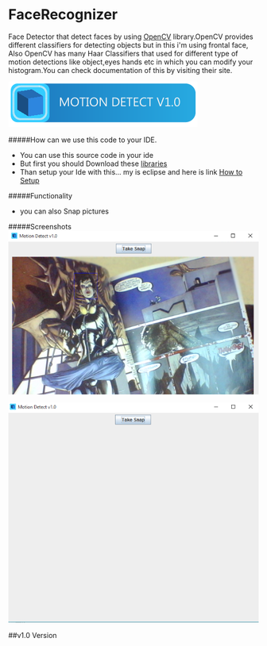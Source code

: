 # FaceRecognizer
Face Detector that detect faces by using <a href="http://opencv.org/" target="_blank">OpenCV</a> library.OpenCV provides different classifiers for detecting objects but in this i'm using frontal face, Also OpenCV has many Haar Classifiers that used for different type of motion detections like object,eyes hands etc in which you can modify your histogram.You can check documentation of this by visiting their site.

![image1](/res/sc0.png)

#####How can we use this code to your IDE.
* You can use this source code in your ide
* But first you should Download these <a href="http://opencv.org/downloads.html" target="_blank">libraries</a>
* Than setup your Ide with this... my is eclipse and here is link <a href="http://docs.opencv.org/2.4/doc/tutorials/introduction/java_eclipse/java_eclipse.html" target="_blank">How to Setup</a> 

#####Functionality
* you can also Snap pictures

#####Screenshots
![image2](/res/sc1.png)

![image3](/res/sc2.png)

##v1.0
Version
